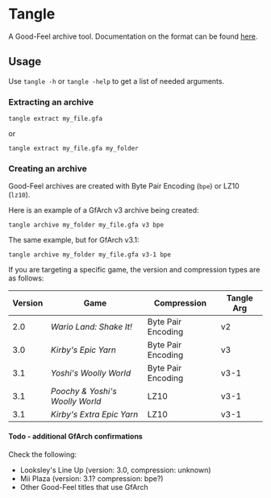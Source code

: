 # Tangle
A Good-Feel archive tool.
Documentation on the format can be found [here](https://swiftshine.github.io/doc/gfa.html).

## Usage
Use `tangle -h` or `tangle -help` to get a list of needed arguments.

### Extracting an archive
```
tangle extract my_file.gfa
```
or
```
tangle extract my_file.gfa my_folder
```

### Creating an archive
Good-Feel archives are created with Byte Pair Encoding (`bpe`) or LZ10 (`lz10`).

Here is an example of a GfArch v3 archive being created:
```
tangle archive my_folder my_file.gfa v3 bpe
```

The same example, but for GfArch v3.1:
```
tangle archive my_folder my_file.gfa v3-1 bpe
```

If you are targeting a specific game, the version and compression types are as follows:

| Version | Game | Compression | Tangle Arg |
| - | - | - | - |
| 2.0 | <em>Wario Land: Shake It!</em> | Byte Pair Encoding | v2 | 
| 3.0 | <em>Kirby's Epic Yarn</em> | Byte Pair Encoding | v3 |
| 3.1 | <em>Yoshi's Woolly World | Byte Pair Encoding | v3-1|
| 3.1 | <em>Poochy & Yoshi's Woolly World | LZ10 | v3-1 |
| 3.1 | <em>Kirby's Extra Epic Yarn</em> | LZ10 | v3-1 |


#### Todo - additional GfArch confirmations
Check the following:
- Looksley's Line Up (version: 3.0, compression: unknown)
- Mii Plaza (version: 3.1? compression: bpe?)
- Other Good-Feel titles that use GfArch
